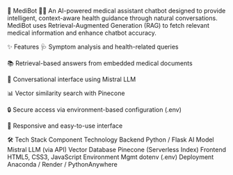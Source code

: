 🧠 MediBot 🤖💊
An AI-powered medical assistant chatbot designed to provide intelligent, context-aware health guidance through natural conversations. MediBot uses Retrieval-Augmented Generation (RAG) to fetch relevant medical information and enhance chatbot accuracy.

✨ Features
🩺 Symptom analysis and health-related queries

📚 Retrieval-based answers from embedded medical documents

💬 Conversational interface using Mistral LLM

📊 Vector similarity search with Pinecone

🔒 Secure access via environment-based configuration (.env)

📱 Responsive and easy-to-use interface

🛠️ Tech Stack
Component	Technology
Backend	Python / Flask
AI Model	Mistral LLM (via API)
Vector Database	Pinecone (Serverless Index)
Frontend	HTML5, CSS3, JavaScript
Environment Mgmt	dotenv (.env)
Deployment	Anaconda / Render / PythonAnywhere

